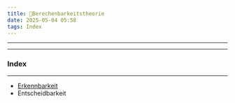 ```yaml
---
title: 📂Berechenbarkeitstheorie
date: 2025-05-04 05:58
tags: Index
---
```

---

---

### Index

---

- [Erkennbarkeit](erkennbarkeit)
- Entscheidbarkeit
